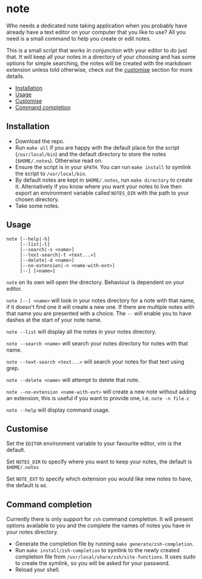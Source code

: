 # note

Who needs a dedicated note taking application when you probably have already
have a text editor on your computer that you like to use? All you need is a
small command to help you create or edit notes.

This is a small script that works in conjunction with your editor to do just
that. It will keep all your notes in a directory of your choosing and has some
options for simple searching, the notes will be created with the markdown
extension unless told otherwise, check out the [customise](#customise) section
for more details.

- [Installation](#installation)
- [Usage](#usage)
- [Customise](#customise)
- [Command completion](#command-completion)

## Installation

* Download the repo.
* Run `make all` if you are happy with the default place for the script
  (`/usr/local/bin`) and the default directory to store the notes
  (`$HOME/.notes`). Otherwise read on.
* Ensure the script is in your `$PATH`. You can run `make install` to symlink
  the script to `/usr/local/bin`.
* By default notes are kept in `$HOME/.notes`, run `make directory` to create it. Alternatively if you know where you want your notes to live then export an environment variable called `NOTES_DIR` with the path to your chosen directory.
* Take some notes.

## Usage

```
note [--help|-h]
     [--list|-l]
     [--search|-s <name>]
     [--text-search|-t <text...>]
     [--delete|-d <name>]
     [--no-extension|-n <name-with-ext>]
     [--] [<name>]
```

`note` on its own will open the directory. Behaviour is dependent on your
editor.

`note [--] <name>` will look in your notes directory for a note with that name, if it
doesn't find one it will create a new one. If there are multiple notes with that
name you are presented with a choice. The `--` will enable you to have dashes at
the start of your note name.

`note --list` will display all the notes in your notes directory.

`note --search <name>` will search your notes directory for notes with that
name.

`note --text-search <text...>` will search your notes for that text using grep.

`note --delete <name>` will attempt to delete that note.

`note --no-extension <name-with-ext>` will create a new note without adding
an extension, this is useful if you want to provide one, i.e. `note -n file.c`

`note --help` will display command usage.

## Customise

Set the `EDITOR` environment variable to your favourite editor, vim is the
default.

Set `NOTES_DIR` to specify where you want to keep your notes, the default is
`$HOME/.notes`

Set `NOTE_EXT` to specify which extension you would like new notes to have, the
default is `md`.

## Command completion

Currently there is only support for `zsh` command completion. It will present
options available to you and the complete the names of notes you have in your
notes directory.

- Generate the completion file by running `make generate/zsh-completion`.
- Run `make install/zsh-completion` to symlink to the newly created completion
  file from `/usr/local/share/zsh/site-functions`. It uses sudo to create the
  symlink, so you will be asked for your password.
- Reload your shell.
